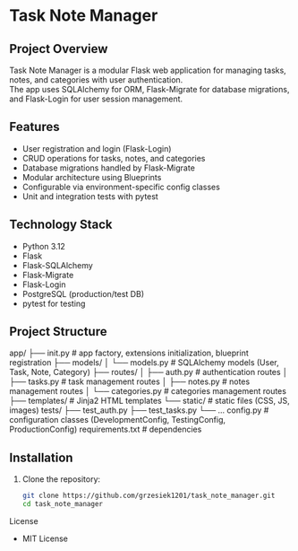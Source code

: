# Task Note Manager

## Project Overview

Task Note Manager is a modular Flask web application for managing tasks, notes, and categories with user authentication.  
The app uses SQLAlchemy for ORM, Flask-Migrate for database migrations, and Flask-Login for user session management.

## Features

- User registration and login (Flask-Login)  
- CRUD operations for tasks, notes, and categories  
- Database migrations handled by Flask-Migrate  
- Modular architecture using Blueprints  
- Configurable via environment-specific config classes  
- Unit and integration tests with pytest  

## Technology Stack

- Python 3.12  
- Flask  
- Flask-SQLAlchemy  
- Flask-Migrate  
- Flask-Login  
- PostgreSQL (production/test DB)  
- pytest for testing  

## Project Structure

app/
├── init.py # app factory, extensions initialization, blueprint registration
├── models/
│ └── models.py # SQLAlchemy models (User, Task, Note, Category)
├── routes/
│ ├── auth.py # authentication routes
│ ├── tasks.py # task management routes
│ ├── notes.py # notes management routes
│ └── categories.py # categories management routes
├── templates/ # Jinja2 HTML templates
└── static/ # static files (CSS, JS, images)
tests/
├── test_auth.py
├── test_tasks.py
└── ...
config.py # configuration classes (DevelopmentConfig, TestingConfig, ProductionConfig)
requirements.txt # dependencies


## Installation

1. Clone the repository:
   ```bash
   git clone https://github.com/grzesiek1201/task_note_manager.git
   cd task_note_manager

License
- MIT License
